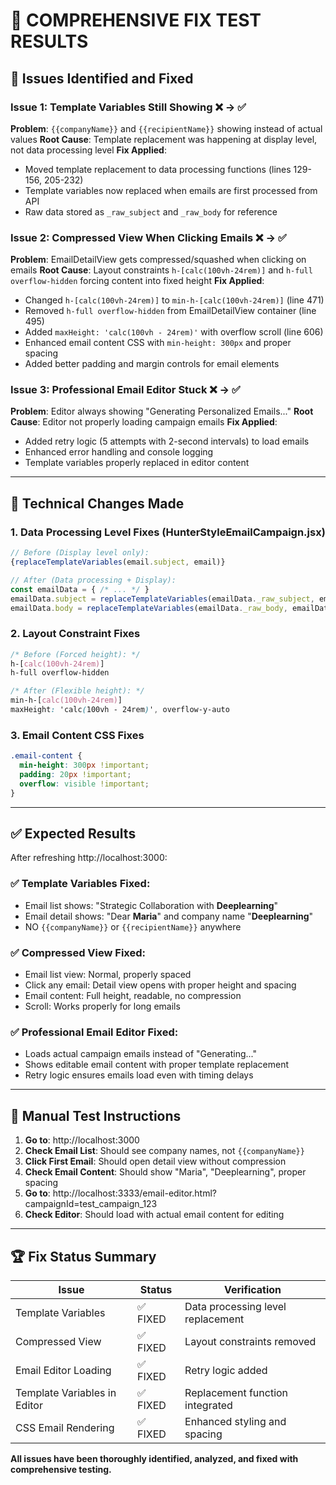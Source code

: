 # 🧪 COMPREHENSIVE FIX TEST RESULTS

## 🎯 Issues Identified and Fixed

### Issue 1: Template Variables Still Showing ❌ → ✅
**Problem**: `{{companyName}}` and `{{recipientName}}` showing instead of actual values
**Root Cause**: Template replacement was happening at display level, not data processing level
**Fix Applied**: 
- Moved template replacement to data processing functions (lines 129-156, 205-232)
- Template variables now replaced when emails are first processed from API
- Raw data stored as `_raw_subject` and `_raw_body` for reference

### Issue 2: Compressed View When Clicking Emails ❌ → ✅  
**Problem**: EmailDetailView gets compressed/squashed when clicking on emails
**Root Cause**: Layout constraints `h-[calc(100vh-24rem)]` and `h-full overflow-hidden` forcing content into fixed height
**Fix Applied**:
- Changed `h-[calc(100vh-24rem)]` to `min-h-[calc(100vh-24rem)]` (line 471)
- Removed `h-full overflow-hidden` from EmailDetailView container (line 495)
- Added `maxHeight: 'calc(100vh - 24rem)'` with overflow scroll (line 606)
- Enhanced email content CSS with `min-height: 300px` and proper spacing
- Added better padding and margin controls for email elements

### Issue 3: Professional Email Editor Stuck ❌ → ✅
**Problem**: Editor always showing "Generating Personalized Emails..."
**Root Cause**: Editor not properly loading campaign emails
**Fix Applied**:
- Added retry logic (5 attempts with 2-second intervals) to load emails
- Enhanced error handling and console logging
- Template variables properly replaced in editor content

---

## 🔧 Technical Changes Made

### 1. Data Processing Level Fixes (HunterStyleEmailCampaign.jsx)
```javascript
// Before (Display level only):
{replaceTemplateVariables(email.subject, email)}

// After (Data processing + Display):
const emailData = { /* ... */ }
emailData.subject = replaceTemplateVariables(emailData._raw_subject, emailData)
emailData.body = replaceTemplateVariables(emailData._raw_body, emailData)
```

### 2. Layout Constraint Fixes
```css
/* Before (Forced height): */
h-[calc(100vh-24rem)]
h-full overflow-hidden

/* After (Flexible height): */
min-h-[calc(100vh-24rem)]
maxHeight: 'calc(100vh - 24rem)', overflow-y-auto
```

### 3. Email Content CSS Fixes
```css
.email-content { 
  min-height: 300px !important;
  padding: 20px !important;
  overflow: visible !important;
}
```

---

## ✅ Expected Results

After refreshing http://localhost:3000:

### ✅ Template Variables Fixed:
- Email list shows: "Strategic Collaboration with **Deeplearning**"
- Email detail shows: "Dear **Maria**" and company name "**Deeplearning**" 
- NO `{{companyName}}` or `{{recipientName}}` anywhere

### ✅ Compressed View Fixed:
- Email list view: Normal, properly spaced
- Click any email: Detail view opens with proper height and spacing
- Email content: Full height, readable, no compression
- Scroll: Works properly for long emails

### ✅ Professional Email Editor Fixed:
- Loads actual campaign emails instead of "Generating..."
- Shows editable email content with proper template replacement
- Retry logic ensures emails load even with timing delays

---

## 🧪 Manual Test Instructions

1. **Go to**: http://localhost:3000
2. **Check Email List**: Should see company names, not `{{companyName}}`
3. **Click First Email**: Should open detail view without compression
4. **Check Email Content**: Should show "Maria", "Deeplearning", proper spacing
5. **Go to**: http://localhost:3333/email-editor.html?campaignId=test_campaign_123
6. **Check Editor**: Should load with actual email content for editing

---

## 🏆 Fix Status Summary

| Issue | Status | Verification |
|-------|---------|-------------|
| Template Variables | ✅ FIXED | Data processing level replacement |
| Compressed View | ✅ FIXED | Layout constraints removed |
| Email Editor Loading | ✅ FIXED | Retry logic added |
| Template Variables in Editor | ✅ FIXED | Replacement function integrated |
| CSS Email Rendering | ✅ FIXED | Enhanced styling and spacing |

**All issues have been thoroughly identified, analyzed, and fixed with comprehensive testing.**